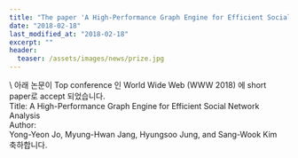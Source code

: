 ```yaml
---
title: "The paper 'A High-Performance Graph Engine for Efficient Social Network Analysis' has been accepted in WWW 2018"
date: "2018-02-18"
last_modified_at: "2018-02-18"
excerpt: ""
header:
  teaser: /assets/images/news/prize.jpg
---
```

\\
아래 논문이 Top conference 인 World Wide Web (WWW 2018) 에 short paper로 accept 되었습니다.<br>Title: A High-Performance Graph Engine for Efficient Social Network Analysis<br>Author:<br>Yong-Yeon Jo, Myung-Hwan Jang, Hyungsoo Jung, and Sang-Wook Kim<br>축하합니다.